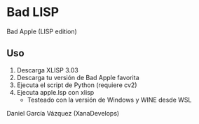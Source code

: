 # Bad LISP
Bad Apple (LISP edition)

## Uso
1. Descarga XLISP 3.03
2. Descarga tu versión de Bad Apple favorita
3. Ejecuta el script de Python (requiere cv2)
4. Ejecuta apple.lsp con xlisp
    - Testeado con la versión de Windows y WINE desde WSL


Daniel García Vázquez (XanaDevelops)